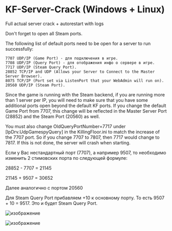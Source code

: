 # KF-Server-Crack (Windows + Linux)
Full actual server crack + autorestart with logs

Don't forget to open all Steam ports.

The following list of default ports need to be open for a server to run successfully:

    7707 UDP/IP (Game Port) - для подключения в игре.
    7708 UDP/IP (Query Port) - для отображения инфо о сервере в игре.
    7717 UDP/IP (Steam Query Port).
    28852 TCP/IP and UDP (Allows your Server to Connect to the Master Server Browser).
    8075 TCP/IP (Port set via ListenPort that your WebAdmin will run on).
    20560 UDP/IP (Steam Port).

Since the game is running with the Steam backend, if you are running more than 1 server per IP, you will need to make sure that you have some additional ports open beyond the default KF ports. If you change the default Game Port from 7707, this change will be reflected in the Master Server Port (28852) and the Steam Port (20560) as well.

You must also change OldQueryPortNumber=7717 under [IpDrv.UdpGamespyQuery] in the KillingFloor.ini to match the increase of the 7707 port. So if you change 7707 to 7807, then 7717 would change to 7817. If this is not done, the server will crash when starting. 

Если у Вас нестандартный порт (7707), а например 9507, то необходимо изменить 2 стимовских порта по следующей формуле:

28852 - 7707 = 21145

21145 + 9507 = 30652

Далее аналогично с портом 20560

Для Steam Query Port прибавляем +10 к основному порту. То есть 9507 + 10 = 9517. Это и будет Steam Query Port.

![изображение](https://github.com/user-attachments/assets/8b82206c-3152-4aaf-900a-2ccad06f15dd)

![изображение](https://github.com/user-attachments/assets/d6a61fbf-0a28-49b7-877d-791a1119e0dc)
